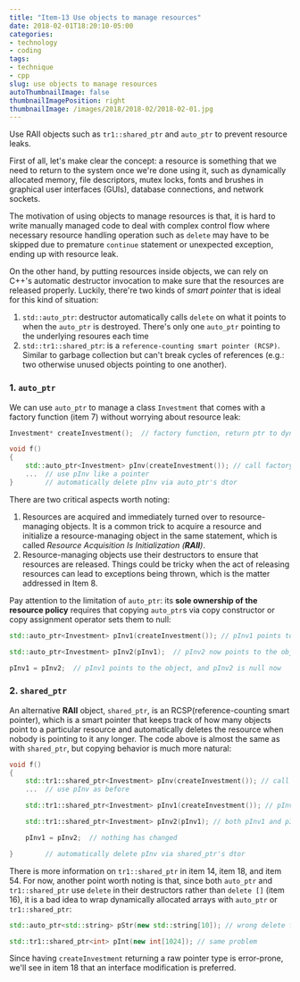 ```yaml
---
title: "Item-13 Use objects to manage resources"
date: 2018-02-01T18:20:10-05:00
categories:
- technology
- coding
tags:
- technique
- cpp
slug: use objects to manage resources
autoThumbnailImage: false
thumbnailImagePosition: right
thumbnailImage: /images/2018/2018-02/2018-02-01.jpg
---
```


Use RAII objects such as `tr1::shared_ptr` and `auto_ptr` to prevent resource leaks.
<!--more-->

First of all, let's make clear the concept: a resource is something that we need to return to the system once we're done using it, such as dynamically allocated memory, file descriptors, mutex locks, fonts and brushes in graphical user interfaces (GUIs), database connections, and network sockets.

The motivation of using objects to manage resources is that, it is hard to write manually managed code to deal with complex control flow where necessary resource handling operation such as `delete` may have to be skipped due to premature `continue` statement or unexpected exception, ending up with resource leak.

On the other hand, by putting resources inside objects, we can rely on C++'s automatic destructor invocation to make sure that the resources are released properly. Luckily, there're two kinds of _smart pointer_ that is ideal for this kind of situation:

1. `std::auto_ptr`: destructor automatically calls `delete` on what it points to when the `auto_ptr` is destroyed. There's only one `auto_ptr` pointing to the underlying resoures each time
2. `std::tr1::shared_ptr`: is a `reference-counting smart pointer (RCSP)`. Similar to garbage collection but can't break cycles of references (e.g.: two otherwise unused objects pointing to one another).

### 1. `auto_ptr`

We can use `auto_ptr` to manage a class `Investment` that comes with a factory function (item 7) without worrying about resource leak:

```cpp
Investment* createInvestment();  // factory function, return ptr to dynamically allocated object

void f() 
{
    std::auto_ptr<Investment> pInv(createInvestment()); // call factory function
    ...  // use pInv like a pointer
}        // automatically delete pInv via auto_ptr's dtor
```

There are two critical aspects worth noting:

1. Resources are acquired and immediately turned over to resource-managing objects. It is a common trick to acquire a resource and initialize a resource-managing object in the same statement, which is called _Resource Acquisition Is Initialization (**RAII**)_.
2. Resource-managing objects use their destructors to ensure that resources are released. Things could be tricky when the act of releasing resources can lead to exceptions being thrown, which is the matter addressed in Item 8.

Pay attention to the limitation of `auto_ptr`: its **sole ownership of the resource policy** requires that copying `auto_ptr`s via copy constructor or copy assignment operator sets them to null:

```cpp
std::auto_ptr<Investment> pInv1(createInvestment()); // pInv1 points to the object returned from the factory function

std::auto_ptr<Investment> pInv2(pInv1);  // pInv2 now points to the object; pInv1 is null 

pInv1 = pInv2;  // pInv1 points to the object, and pInv2 is null now
```

### 2. `shared_ptr`

An alternative **RAII** object, `shared_ptr`, is an RCSP(reference-counting smart pointer), which is a smart pointer that keeps track of how many objects point to a particular resource and automatically deletes  the resource when nobody is pointing to it any longer. The code above is almost the same as with `shared_ptr`, but copying behavior is much more natural:

```cpp
void f()
{
    std::tr1::shared_ptr<Investment> pInv(createInvestment()); // call factory function
    ...  // use pInv as before

    std::tr1::shared_ptr<Investment> pInv1(createInvestment()); // pInv1 points to the object returned from createInvestment

    std::tr1::shared_ptr<Investment> pInv2(pInv1); // both pInv1 and pInv2 now point to the object

    pInv1 = pInv2;  // nothing has changed

}        // automatically delete pInv via shared_ptr's dtor
```

There is more information on `tr1::shared_ptr` in item 14, item 18, and item 54. For now, another point worth noting is that, since both `auto_ptr` and `tr1::shared_ptr` use `delete` in their destructors rather than `delete []` (item 16), it is a bad idea to wrap dynamically allocated arrays with `auto_ptr` or `tr1::shared_ptr`:

```cpp
std::auto_ptr<std::string> pStr(new std::string[10]); // wrong delete form will be used, bad idea!

std::tr1::shared_ptr<int> pInt(new int[1024]); // same problem
```

Since having `createInvestment` returning a raw pointer type is error-prone, we'll see in item 18 that an interface modification is preferred.
